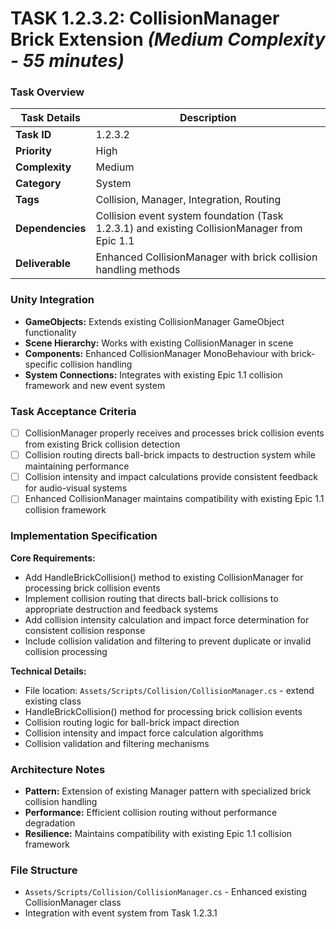 # **TASK 1.2.3.2: CollisionManager Brick Extension** *(Medium Complexity - 55 minutes)*

### **Task Overview**

| Task Details | Description |
| --- | --- |
| **Task ID** | 1.2.3.2 |
| **Priority** | High |
| **Complexity** | Medium |
| **Category** | System |
| **Tags** | Collision, Manager, Integration, Routing |
| **Dependencies** | Collision event system foundation (Task 1.2.3.1) and existing CollisionManager from Epic 1.1 |
| **Deliverable** | Enhanced CollisionManager with brick collision handling methods |

### **Unity Integration**

- **GameObjects:** Extends existing CollisionManager GameObject functionality
- **Scene Hierarchy:** Works with existing CollisionManager in scene
- **Components:** Enhanced CollisionManager MonoBehaviour with brick-specific collision handling
- **System Connections:** Integrates with existing Epic 1.1 collision framework and new event system

### **Task Acceptance Criteria**

- [ ] CollisionManager properly receives and processes brick collision events from existing Brick collision detection
- [ ] Collision routing directs ball-brick impacts to destruction system while maintaining performance
- [ ] Collision intensity and impact calculations provide consistent feedback for audio-visual systems
- [ ] Enhanced CollisionManager maintains compatibility with existing Epic 1.1 collision framework

### **Implementation Specification**

**Core Requirements:**
- Add HandleBrickCollision() method to existing CollisionManager for processing brick collision events
- Implement collision routing that directs ball-brick collisions to appropriate destruction and feedback systems
- Add collision intensity calculation and impact force determination for consistent collision response
- Include collision validation and filtering to prevent duplicate or invalid collision processing

**Technical Details:**
- File location: `Assets/Scripts/Collision/CollisionManager.cs` - extend existing class
- HandleBrickCollision() method for processing brick collision events
- Collision routing logic for ball-brick impact direction
- Collision intensity and impact force calculation algorithms
- Collision validation and filtering mechanisms

### **Architecture Notes**

- **Pattern:** Extension of existing Manager pattern with specialized brick collision handling
- **Performance:** Efficient collision routing without performance degradation
- **Resilience:** Maintains compatibility with existing Epic 1.1 collision framework

### **File Structure**

- `Assets/Scripts/Collision/CollisionManager.cs` - Enhanced existing CollisionManager class
- Integration with event system from Task 1.2.3.1